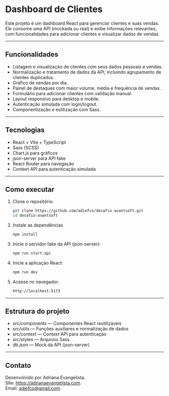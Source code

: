 # Dashboard de Clientes

Este projeto é um dashboard React para gerenciar clientes e suas vendas. Ele consome uma API (mockada ou real) e exibe informações relevantes, com funcionalidades para adicionar clientes e visualizar dados de vendas.

---

## Funcionalidades

- Listagem e visualização de clientes com seus dados pessoais e vendas.
- Normalização e tratamento de dados da API, incluindo agrupamento de clientes duplicados.
- Gráfico de vendas por dia.
- Painel de destaques com maior volume, média e frequência de vendas.
- Formulário para adicionar clientes com validação manual.
- Layout responsivo para desktop e mobile.
- Autenticação simulada com login/logout.
- Componentização e estilização com Sass.

---

## Tecnologias

- React + Vite + TypeScript
- Sass (SCSS)  
- Chart.js para gráficos  
- json-server para API fake  
- React Router para navegação  
- Context API para autenticação simulada  

---

## Como executar

1. Clone o repositório:  
   ```bash
   git clone https://github.com/adiefco/desafio-avantsoft.git
   cd desafio-avantsoft
2. Instale as dependências
   ```bash
   npm install
3. Inicie o servidor fake da API (json-server):
   ```bash
   npm run start:api
4. Inicie a aplicação React:
   ```bash
   npm run dev
5. Acesse no navegador:
   ```bash
   http://localhost:5173

---

## Estrutura do projeto

- src/components — Componentes React reutilizáveis
- src/utils — Funções auxiliares e normalização de dados
- src/context — Context API para autenticação
- src/styles — Arquivos Sass
- db.json — Mock da API (json-server)

---

## Contato

Desenvolvido por Adriana Evangelista.  
Site: https://adrianaevangelista.com.  
Email: adiefco@gmail.com.
